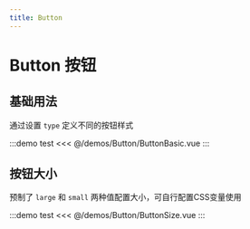 ```yaml
---
title: Button
---
```


# Button 按钮

## 基础用法

通过设置 `type` 定义不同的按钮样式

:::demo test
<<< @/demos/Button/ButtonBasic.vue
:::


## 按钮大小

预制了 `large` 和 `small` 两种值配置大小，可自行配置CSS变量使用

:::demo test
<<< @/demos/Button/ButtonSize.vue
:::
